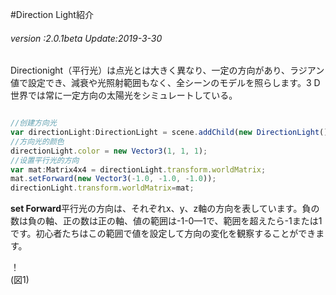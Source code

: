 #Direction Light紹介

###### *version :2.0.1beta   Update:2019-3-30*

Directionight（平行光）は点光とは大きく異なり、一定の方向があり、ラジアン値で設定でき、減衰や光照射範囲もなく、全シーンのモデルを照らします。3 D世界では常に一定方向の太陽光をシミュレートしている。


```typescript

//创建方向光
var directionLight:DirectionLight = scene.addChild(new DirectionLight()) as DirectionLight;
//方向光的颜色
directionLight.color = new Vector3(1, 1, 1);
//设置平行光的方向
var mat:Matrix4x4 = directionLight.transform.worldMatrix;
mat.setForward(new Vector3(-1.0, -1.0, -1.0));
directionLight.transform.worldMatrix=mat;
```


​**set Forward**平行光の方向は、それぞれx、y、z軸の方向を表しています。負の数は負の軸、正の数は正の軸、値の範囲は-1-0—1で、範囲を超えたら-1または1です。初心者たちはこの範囲で値を設定して方向の変化を観察することができます。

！[](img/1.png)<br/>(図1)

